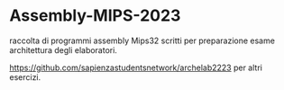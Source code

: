 # Assembly-MIPS-2023
raccolta di programmi assembly Mips32 scritti per preparazione esame architettura degli elaboratori.

https://github.com/sapienzastudentsnetwork/archelab2223 per altri esercizi.
